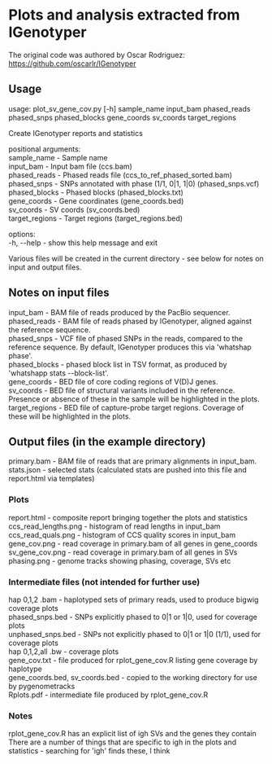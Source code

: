 # Plots and analysis extracted from IGenotyper  

The original code was authored by Oscar Rodriguez: https://github.com/oscarlr/IGenotyper  

## Usage  

usage: plot_sv_gene_cov.py [-h] sample_name input_bam phased_reads phased_snps phased_blocks gene_coords sv_coords target_regions  

Create IGenotyper reports and statistics  

positional arguments:  
  sample_name     - Sample name  
  input_bam       - Input bam file (ccs.bam)  
  phased_reads    - Phased reads file (ccs_to_ref_phased_sorted.bam)  
  phased_snps     - SNPs annotated with phase (1/1, 0|1, 1|0) (phased_snps.vcf)  
  phased_blocks   - Phased blocks (phased_blocks.txt)  
  gene_coords     - Gene coordinates (gene_coords.bed)  
  sv_coords       - SV coords (sv_coords.bed)  
  target_regions  - Target regions (target_regions.bed)  

options:  
  -h, --help      - show this help message and exit  

Various files will be created in the current directory - see below for notes on input and output files.  

## Notes on input files

input_bam - BAM file of reads produced by the PacBio sequencer.  
phased_reads - BAM file of reads phased by IGenotyper, aligned against the reference sequence.  
phased_snps - VCF file of phased SNPs in the reads, compared to the reference sequence. By default, IGenotyper produces this via 'whatshap phase'.  
phased_blocks - phased block list in TSV format, as produced by 'whatshapp stats --block-list'.  
gene_coords - BED file of core coding regions of V(D)J genes.  
sv_coords - BED file of structural variants included in the reference. Presence or absence of these in the sample will be highlighted in the plots.  
target_regions - BED file of capture-probe target regions. Coverage of these will be highlighted in the plots.  

## Output files (in the example directory)

primary.bam - BAM file of reads that are primary alignments in input_bam.  
stats.json - selected stats (calculated stats are pushed into this file and report.html via templates)  

### Plots

report.html - composite report bringing together the plots and statistics  
ccs_read_lengths.png - histogram of read lengths in input_bam  
ccs_read_quals.png - histogram of CCS quality scores in input_bam  
gene_cov.png - read coverage in primary.bam of all genes in gene_coords  
sv_gene_cov.png - read coverage in primary.bam of all genes in SVs  
phasing.png - genome tracks showing phasing, coverage, SVs etc  

### Intermediate files (not intended for further use)

hap 0,1,2 .bam - haplotyped sets of primary reads, used to produce bigwig coverage plots  
phased_snps.bed - SNPs explicitly phased to 0|1 or 1|0, used for coverage plots  
unphased_snps.bed - SNPs not explicitly phased to 0|1 or 1|0 (1/1), used for coverage plots  
hap 0,1,2,all .bw - coverage plots  
gene_cov.txt - file produced for rplot_gene_cov.R listing gene coverage by haplotype  
gene_coords.bed, sv_coords.bed - copied to the working directory for use by pygenometracks  
Rplots.pdf - intermediate file produced by rplot_gene_cov.R  

### Notes

rplot_gene_cov.R has an explicit list of igh SVs and the genes they contain  
There are a number of things that are specific to igh in the plots and statistics - searching for 'igh' finds these, I think  
